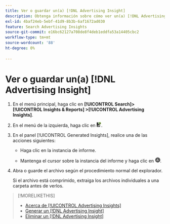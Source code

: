 ```yaml
---
title: Ver o guardar un(a) [!DNL Advertising Insight]
description: Obtenga información sobre cómo ver un(a) [!DNL Advertising Insight]  y guardarlo en un archivo.
exl-id: 4baf24eb-5ebf-41d9-8b3b-6af1672ad030
feature: Search Advertising Insights
source-git-commit: e16bc62127a708de8f4deb1eddfa53a14405cbc2
workflow-type: tm+mt
source-wordcount: '88'
ht-degree: 0%

---
```


# Ver o guardar un(a) [!DNL Advertising Insight]

1. En el menú principal, haga clic en **[!UICONTROL Search]> [!UICONTROL Insights & Reports] >[!UICONTROL Advertising Insights]**.

2. En el menú de la izquierda, haga clic en ![Informes](/help/search-social-commerce/assets/insight-reports.png "Informes").

3. En el panel [!UICONTROL Generated Insights], realice una de las acciones siguientes:

   * Haga clic en la instancia de informe.

   * Mantenga el cursor sobre la instancia del informe y haga clic en ![Descargar](/help/search-social-commerce/assets/insight-download.png "Descargar").

4. Abra o guarde el archivo según el procedimiento normal del explorador.

   Si el archivo está comprimido, extraiga los archivos individuales a una carpeta antes de verlos.

>[!MORELIKETHIS]
>
>* [Acerca de [!UICONTROL Advertising Insights]](insight-about.md)
>* [Generar un [!DNL Advertising Insight]](insight-generate.md)
>* [Eliminar un [!DNL Advertising Insight]](insight-delete.md)
